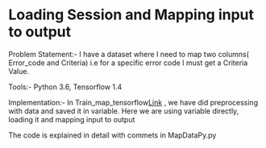 # Loading Session and Mapping input to output
Problem Statement:- I have a dataset where I need to map two columns( Error_code and Criteria) i.e
for a specific error code I must get a Criteria Value.

 Tools:- Python 3.6, Tensorflow 1.4

 Implementation:-
 In Train_map_tensorflow[Link](https://github.com/RonakDedhiya/HashTable-Mapping-using-tensorflow/tree/master/Train_map_tensorflow) , we have did preprocessing with data and saved it in variable.
 Here we are using variable directly, loading it and mapping input to output

 The code is explained in detail with commets in MapDataPy.py
